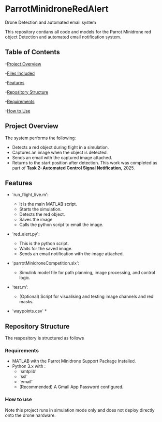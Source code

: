 # ParrotMinidroneRedAlert
Drone Detection and automated email system

This repository contians all code and models for the Parrot Minidrone red object Detection and automated email notification system. 
## Table of Contents
 -[Project Overview](#project-overview)

 -[Files Included](#files-included)
 
 -[Features](#features)
 
 -[Repository Structure](#repository-structure)
 
  -[Requirements](#requirements)
  
  -[How to Use](#how-to-use)
  
 
## Project Overview
The system performs the following:
* Detects a red object during flight in a simulation.
* Captures an image when the object is detected.
* Sends an email with the captured image attached.
* Returns to the start position after detection.
This work was completed as part of **Task 2: Automated Control Signal Notification**, 2025. 

## Features
- 'run_flight_live.m':
  * It is the main MATLAB script.
  * Starts the simulation.
  * Detects the red object.
  * Saves the image
  * Calls the python script to email the image.
    
- 'red_alert.py':
  * This is the python script.
  * Waits for the saved image.
  * Sends an email notification with the image attached.

- 'parrotMinidroneCompetition.slx':
  * Simulink model file for path planning, image processing, and control logic.

- 'test.m':
   * (Optional) Script for visualising and testing image channels and red masks.
      
- 'waypoints.csv'
   * 
## Repository Structure
The respository is structured as follows
### Requirements 
- MATLAB with the Parrot Minidrone Support Package Installed.
- Python 3.x with :
  * 'smtplib'
  * 'ssl'
  * 'email'
  * (Recommended) A Gmail App Password configured. 

### How to use
Note this project runs in simulation mode only and does not deploy directly onto the drone hardware. 
